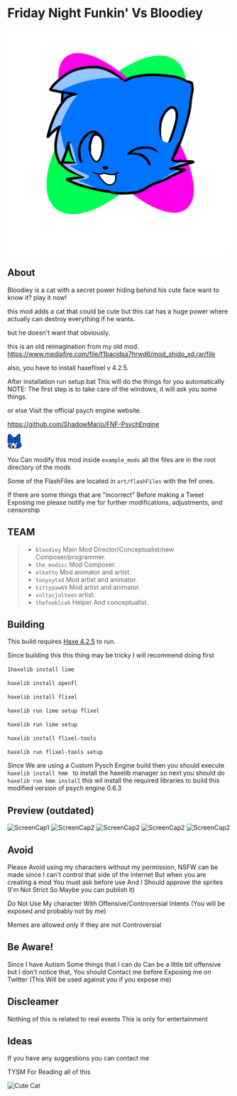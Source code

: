 # Friday Night Funkin' Vs Bloodiey

![Logo OG](art/iconOG.png)

## About

Bloodiey is a cat with a secret power hiding behind his cute face want to know it? play it now!

this mod adds a cat that could be cute but this cat has a huge power where actually can destroy everything if he wants.

but he doesn't want that obviously.

this is an old reimagination from my old mod.
<https://www.mediafire.com/file/f1bacidsa7hrwd6/mod_shido_xd.rar/file>

also, you have to install haxeflixel v 4.2.5.

After installation run setup.bat This will do the things for you automatically
NOTE: The first step is to take care of the windows, it will ask you some things.

or else Visit the official psych engine website.

<https://github.com/ShadowMario/FNF-PsychEngine>

![Mod Icon](art/icon32.png)

You Can modify this mod inside <code>example_mods</code> all the files are in the root directory of the mods

Some of the FlashFiles are located in <code>art/flashFiles</code> with the fnf ones.

If there are some things that are "incorrect" Before making a Tweet Exposing me please notify
me for further modifications, adjustments, and censorship

## TEAM

> - ``bloodiey`` Main Mod Director/Conceptualist/new Composer/programmer.
> - ``the_modisc`` Mod Composer.
> - ``elkatto`` Mod animator and artist.
> - ``tonyxytxd`` Mod artist and animator.
> - ``kittypaw69`` Mod artist and animator.
> - ``voltacjolteon`` artist.
> - ``thefoxblcak`` Helper And conceptualist.

## Building
This build requires [Haxe 4.2.5](https://haxe.org/download/version/4.2.5/) to run.

Since building this this thing may be tricky I will recommend doing first

``1haxelib install lime``

``haxelib install openfl``

``haxelib install flixel``

``haxelib run lime setup flixel``

``haxelib run lime setup``

``haxelib install flixel-tools``

``haxelib run flixel-tools setup``

Since We are using a Custom Pysch Engine build 
then you should execute ``haxelib install hmm `` to install the haxelib manager so next you should do ``haxelib run hmm install`` this wil install the required libraries to build this modified version of psych engine 0.6.3

## Preview (outdated)

![ScreenCap1](art/sillyArt/Cap´ture%20Blue%20White%20Bloodiey%20(1).png)
![ScreenCap2](art/sillyArt/Cap´ture%20Blue%20White%20Bloodiey%20(2).png)
![ScreenCap2](art/sillyArt/Cap´ture%20Blue%20White%20Bloodiey%20(3).png)
![ScreenCap2](art/sillyArt/Cap´ture%20Blue%20White%20Bloodiey%20(4).png)
![ScreenCap2](art/sillyArt/Cap´ture%20Blue%20White%20Bloodiey%20(5).png)

## Avoid

Please Avoid using my characters without my permission, NSFW can be made since I can't control that side of the internet But when you are creating a mod You must ask before use And I Should approve the sprites (I'm Not Strict So Maybe you can publish it)

Do Not Use My character With Offensive/Controversial Intents (You will be exposed and probably not by me)

Memes are allowed only if they are not Controversial

## Be Aware!

Since I have Autism Some things that I can do Can be a little bit offensive but I don't notice that, You should Contact me before Exposing me on Twitter (This Will be used against you if you expose me)

## Discleamer

Nothing of this is related to real events This is only for entertainment

## Ideas

If you have any suggestions you can contact me

TYSM For Reading all of this

![Cute Cat](https://media1.tenor.com/m/Z5x6xrH6_AQAAAAC/cat-kissing.gif)
